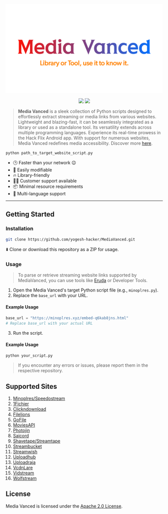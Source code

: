 <p align="center">
  <a href="https://yogesh-hacker.github.io/yogesh-hacker/App/" target="_blank" rel="noopener noreferrer">
    <img width="550" src="README/banner.png" alt="MediaVanced Banner" />
  </a>
</p>

<p align="center">
  <img src='https://img.shields.io/badge/License-Apache%202.0-brightgreen?style=for-the-badge&logo=apache&logoColor=red' />
  <img src="https://img.shields.io/badge/Python-FFD43B?style=for-the-badge&logo=python&logoColor=blue"/>
</p>

> **Media Vanced** is a sleek collection of Python scripts designed to effortlessly extract streaming or media links from various websites. Lightweight and blazing-fast, it can be seamlessly integrated as a library or used as a standalone tool. Its versatility extends across multiple programming languages. Experience its real-time prowess in the Hack Flix Android app. With support for numerous websites, Media Vanced redefines media accessibility. Discover more [here](https://yogesh-hacker.github.io/yogesh-hacker/App).

```bash
python path_to_target_website_script.py
```

* 🕒 Faster than your network 😉
* 💪 Easily modifiable
* 🔥 Library-friendly
* 👨‍💻 Customer support available
* 📦 Minimal resource requirements
* 👫 Multi-language support

---

## Getting Started

### Installation

```bash
git clone https://github.com/yogesh-hacker/MediaVanced.git
```

⬇️ Clone or download this repository as a ZIP for usage.

### Usage

> To parse or retrieve streaming website links supported by MediaVanced, you can use tools like [Eruda](https://github.com/liriliri/eruda) or Developer Tools.

1. Open the Media Vanced's target Python script file (e.g., `minoplres.py`).
2. Replace the `base_url` with your URL.

#### Example Usage

```python
base_url = "https://minoplres.xyz/embed-q6kab8jns.html"
# Replace base_url with your actual URL
```

3. Run the script.

#### Example Usage

```bash
python your_script.py
```

> If you encounter any errors or issues, please report them in the respective repository.

## Supported Sites

1. [Minoplres/Speedostream](https://minoplres.xyz)
2. [1Fichier](https://1fichier.com)
3. [Clickndownload](https://clickndownload.link)
4. [Filelions](https://filelions.site)
5. [GoFile](https://gofile.io)
6. [MoviesAPI](https://w1.moviesapi.club)
7. [Photojin](https://photojin.one)
8. [Saicord](https://saicord.com)
9. [Shavetape/Streamtape](https://shavetape.cash)
10. [Streambucket](https://streambucket.net)
11. [Streamwish](https://streamwish.to)
12. [Uploadhub](https://uploadhub.wf)
13. [Uploadraja](https://uploadraja.com/)
14. [VcdnLare](https://ww4.vcdnlare.com)
15. [Vidstream](https://vidstreamnew.xyz)
16. [Wolfstream](https://wolfstream.tv)

## License

Media Vanced is licensed under the [Apache 2.0 License](https://github.com/yogesh-hacker/MediaVanced/blob/main/LICENSE).
